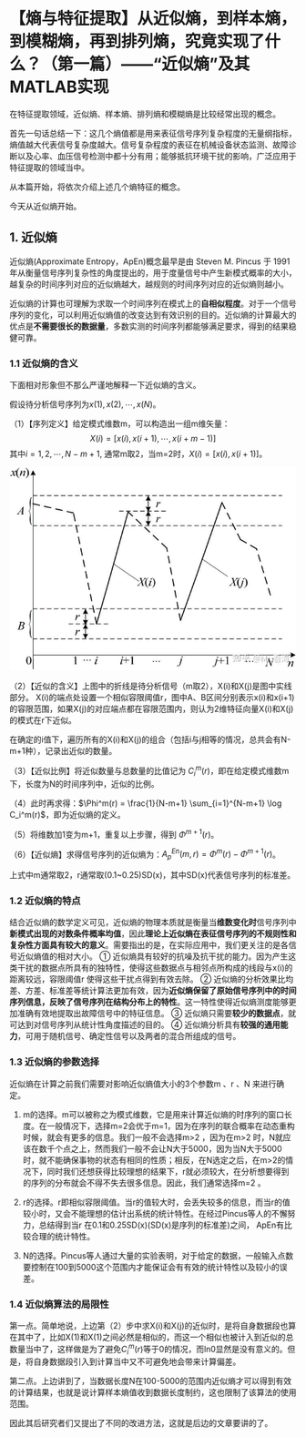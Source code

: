 # 【熵与特征提取】从近似熵，到样本熵，到模糊熵，再到排列熵，究竟实现了什么？（第一篇）——“近似熵”及其MATLAB实现

在特征提取领域，近似熵、样本熵、排列熵和模糊熵是比较经常出现的概念。

首先一句话总结一下：这几个熵值都是用来表征信号序列复杂程度的无量纲指标，熵值越大代表信号复杂度越大。信号复杂程度的表征在机械设备状态监测、故障诊断以及心率、血压信号检测中都十分有用；能够抵抗环境干扰的影响，广泛应用于特征提取的领域当中。

从本篇开始，将依次介绍上述几个熵特征的概念。

今天从近似熵开始。

## 1. 近似熵

近似熵(Approximate Entropy，ApEn)概念最早是由 Steven M. Pincus 于 1991年从衡量信号序列复杂性的角度提出的，用于度量信号中产生新模式概率的大小，越复杂的时间序列对应的近似熵越大，越规则的时间序列对应的近似熵则越小。

近似熵的计算也可理解为求取一个时间序列在模式上的**自相似程度**。对于一个信号序列的变化，可以利用近似熵值的改变达到有效识别的目的。近似熵的计算最大的优点是**不需要很长的数据量**，多数实测的时间序列都能够满足要求，得到的结果稳健可靠。

### 1.1 近似熵的含义

下面相对形象但不那么严谨地解释一下近似熵的含义。

假设待分析信号序列为$x(1), x(2), \cdots, x(N)$。

（1）【序列定义】给定模式维数m，可以构造出一组m维矢量：
$$ X(i) = [x(i), x(i+1), \cdots, x(i+m-1)]$$
其中$i = 1, 2, \cdots, N-m+1$, 通常m取2，当m=2时，$X(i) = [x(i), x(i+1)]$。

![ApE](ApE.png)

（2）【近似的含义】上图中的折线是待分析信号（m取2），X(i)和X(j)是图中实线部分。
X(i)的端点处设置一个相似容限阈值r，图中A、B区间分别表示x(i)和x(i+1)的容限范围，如果X(j)的对应端点都在容限范围内，则认为2维特征向量X(i)和X(j)的模式在r下近似。

在确定的i值下，遍历所有的X(i)和X(j)的组合（包括i与j相等的情况，总共会有N-m+1种），记录出近似的数量。

（3）【近似比例】将近似数量与总数量的比值记为 $C_i^m(r)$，即在给定模式维数m下，长度为N的时间序列中，近似的比例。

（4）此时再求得：$\Phi^m(r) = \frac{1}{N-m+1} \sum_{i=1}^{N-m+1} \log C_i^m(r)$，即为近似熵的定义。

（5）将维数加1变为m+1，重复以上步骤，得到 $\Phi^{m+1}(r)$。

（6）【近似熵】求得信号序列的近似熵为：$A_p^{En}(m, r) = \Phi^m(r) - \Phi^{m+1}(r)$。

上式中m通常取2，r通常取(0.1~0.25)SD(x)，其中SD(x)代表信号序列的标准差。

### 1.2 近似熵的特点

结合近似熵的数学定义可见，近似熵的物理本质就是衡量当**维数变化时**信号序列中**新模式出现的对数条件概率均值**，因此**理论上近似熵在表征信号序列的不规则性和复杂性方面具有较大的意义**。需要指出的是，在实际应用中，我们更关注的是各信号近似熵值的相对大小。
① 近似熵具有较好的抗噪及抗干扰的能力。因为产生这类干扰的数据点所具有的独特性，使得这些数据点与相邻点所构成的线段与x(i)的距离较远，容限阈值r 使得这些干扰点得到有效去除。
② 近似熵的分析效果比均差、方差、标准差等统计算法更加有效，因为**近似熵保留了原始信号序列中的时间序列信息，反映了信号序列在结构分布上的特性**。这一特性使得近似熵测度能够更加准确有效地提取出故障信号中的特征信息。
③ 近似熵只需要**较少的数据点**，就可达到对信号序列从统计性角度描述的目的。
④ 近似熵分析具有**较强的通用能力**，可用于随机信号、确定性信号以及两者的混合所组成的信号。

### 1.3 近似熵的参数选择

近似熵在计算之前我们需要对影响近似熵值大小的3个参数m 、r 、N 来进行确定。

1) m的选择。m可以被称之为模式维数，它是用来计算近似熵的时序列的窗口长度。在一般情况下，选择m=2会优于m=1，因为在序列的联合概率在动态重构时候，就会有更多的信息。我们一般不会选择m>2 ，因为在m>2 时，N就应该在数千个点之上，然而我们一般不会让N大于5000，因为当N大于5000时，就不能确保事物的状态有相同的性质；相反，在N选定之后，在m>2的情况下，同时我们还想获得比较理想的结果下，r就必须较大，在分析想要得到的序列的分布就会不得不失去很多信息。因此，我们通常选择m=2 。

2) r的选择。r即相似容限阈值。当r的值较大时，会丢失较多的信息，而当r的值较小时，又会不能理想的估计出系统的统计特性。在经过Pincus等人的不懈努力，总结得到当r 在0.1和0.25SD(x)(SD(x)是序列的标准差)之间， ApEn有比较合理的统计特性。

3) N的选择。Pincus等人通过大量的实验表明，对于给定的数据，一般输入点数要控制在100到5000这个范围内才能保证会有有效的统计特性以及较小的误差。

### 1.4 近似熵算法的局限性
第一点。简单地说，上边第（2）步中求X(i)和X(j)的近似时，是将自身数据段也算在其中了，比如X(1)和X(1)之间必然是相似的，而这一个相似也被计入到近似的总数量当中了，这样做是为了避免$C_i^m(r)$等于0的情况，而ln0显然是没有意义的。但是，将自身数据段引入到计算当中又不可避免地会带来计算偏差。

第二点。上边讲到了，当数据长度N在100-5000的范围内近似熵才可以得到有效的计算结果，也就是说计算样本熵值收到数据长度制约，这也限制了该算法的使用范围。

因此其后研究者们又提出了不同的改进方法，这就是后边的文章要讲的了。